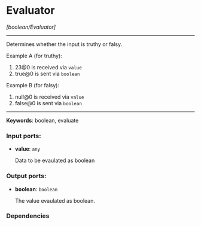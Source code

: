 # Evaluator

_[boolean/Evaluator]_

---

Determines whether the input is truthy or falsy.  
  
Example A (for truthy):  
  
1. 23@0 is received via `value`  
2. true@0 is sent via `boolean`  
  
Example B (for falsy):  
1. null@0 is received via `value`  
2. false@0 is sent via `boolean`  

---

__Keywords__: boolean, evaluate

### Input ports:

* __value__: ` any `

    Data to be evaulated as boolean

### Output ports:

* __boolean__: ` boolean `

    The value evaulated as boolean.

### Dependencies




